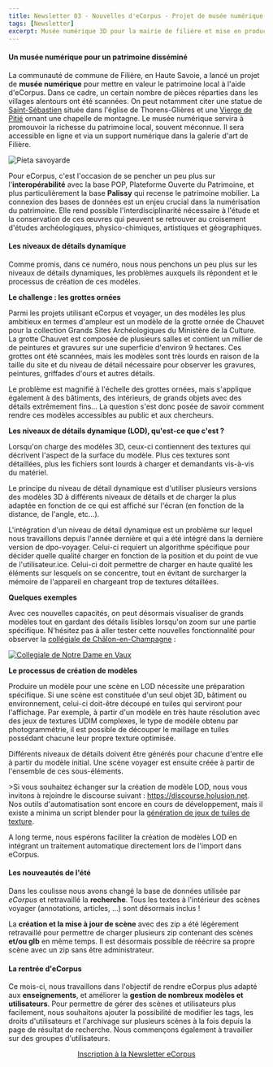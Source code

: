 ```yaml
---
title: Newsletter 03 - Nouvelles d'eCorpus - Projet de musée numérique & LOD
tags: [Newsletter]
excerpt: Musée numérique 3D pour la mairie de filière et mise en production des fonctionnalités de niveaux de détails (LOD)
---
```



<section class="section">

<h4>Un musée numérique pour un patrimoine disséminé</h4>

<p>
    La communauté de commune de Filière, en Haute Savoie, a lancé un projet de <b>musée numérique</b> pour mettre en valeur le patrimoine local à l'aide d'eCorpus. Dans ce cadre, un certain nombre de pièces réparties dans les villages alentours ont été scannées. On peut notamment citer une statue de <a href="https://pop.culture.gouv.fr/notice/palissy/PM74001874">Saint-Sébastien</a> située dans l'église de Thorens-Glières et une <a href="https://pop.culture.gouv.fr/notice/palissy/PM74000586">Vierge de Pitié</a> ornant une chapelle de montagne. Le musée numérique servira à promouvoir la richesse du patrimoine local, souvent méconnue. Il sera accessible en ligne et via un support numérique dans la galerie d'art de Filière.
</p>

<img style="object-position: 70% 0;" src="/assets/img/post/vierge_piete.jpg" class="fluid"
    alt="Pieta savoyarde">

<p>
Pour eCorpus, c'est l'occasion de se pencher un peu plus sur l'<b>interopérabilité</b> avec la base POP, Plateforme Ouverte du Patrimoine, et plus particulièrement la base <b>Palissy</b> qui recense le patrimoine mobilier. La connexion des bases de données est un enjeu crucial dans la numérisation du patrimoine. Elle rend possible l'interdisciplinarité nécessaire à l'étude et la conservation de ces œuvres qui peuvent se retrouver au croisement d'études archéologiques, physico-chimiques, artistiques et géographiques.
</p>

<h4>Les niveaux de détails dynamique</h4>

<p>
Comme promis, dans ce numéro, nous nous penchons un peu plus sur les niveaux de détails dynamiques, les problèmes auxquels ils répondent et le processus de création de ces modèles.
</p>

<b>Le challenge : les grottes ornées</b>

<p>
Parmi les projets utilisant eCorpus et voyager, un des modèles les plus ambitieux en termes d'ampleur est un modèle de la grotte ornée de Chauvet pour la collection Grands Sites Archéologiques du Ministère de la Culture. La grotte Chauvet est composée de plusieurs salles et contient un millier de de peintures et gravures sur une superficie d'environ 9 hectares. Ces grottes ont été scannées, mais les modèles sont très lourds en raison de la taille du site et du niveau de détail nécessaire pour observer les gravures, peintures, griffades d'ours et autres détails.
</p>
<p>
Le problème est magnifié à l'échelle des grottes ornées, mais s'applique également à des bâtiments, des intérieurs, de grands objets avec des détails extrêmement fins… La question s'est donc posée de savoir comment rendre ces modèles accessibles au public et aux chercheurs.
</p>
<b>Les niveaux de détails dynamique (LOD), qu'est-ce que c'est ?</b>

<p>Lorsqu'on charge des modèles 3D, ceux-ci contiennent des textures qui décrivent l'aspect de la surface du modèle. Plus ces textures sont détaillées, plus les fichiers sont lourds à charger et demandants vis-à-vis du matériel.</p>
<p>Le principe du niveau de détail dynamique est d'utiliser plusieurs versions des modèles 3D à différents niveaux de détails et de charger la plus adaptée en fonction de ce qui est affiché sur l'écran (en fonction de la distance, de l'angle, etc…).</p>
<p>L'intégration d'un niveau de détail dynamique est un problème sur lequel nous travaillons depuis l'année dernière et qui a été intégré dans la dernière version de dpo-voyager. Celui-ci requiert un algorithme spécifique pour décider quelle qualité charger en fonction de la position et du point de vue de l'utilisateur.ice. Celui-ci doit permettre de charger en haute qualité les éléments sur lesquels on se concentre, tout en évitant de surcharger la mémoire de l'appareil en chargeant trop de textures détaillées.</p>

<b>Quelques exemples</b>
<p>Avec ces nouvelles capacités, on peut désormais visualiser de grands modèles tout en gardant des détails lisibles lorsqu'on zoom sur une partie spécifique. N'hésitez pas à aller tester cette nouvelles fonctionnalité pour observer la <a href="https://ecorpus.fr-scv.fr/ui/scenes/Coll%C3%A9giale%20de%20Notre-Dame%20en%20Vaux/view">collégiale de Châlon-en-Champagne</a> :</p>
<a href="https://ecorpus.fr-scv.fr/ui/scenes/Coll%C3%A9giale%20de%20Notre-Dame%20en%20Vaux/view">
<img style="object-position: 70% 0;" src="/assets/img/post/collegiale_NDEV.jpg" class="fluid"
    alt="Collegiale de Notre Dame en Vaux"></a>

<b>Le processus de création de modèles</b>

<p>Produire un modèle pour une scène en LOD nécessite une préparation spécifique. Si une scène est constituée d'un seul objet 3D, bâtiment ou environnement, celui-ci doit-être découpé en tuiles qui serviront pour l'affichage. Par exemple, à partir d'un modèle en très haute résolution avec des jeux de textures UDIM complexes, le type de modèle obtenu par photogrammétrie, il est possible de découper le maillage en tuiles possédant chacune leur propre texture optimisée.</p>

<p>Différents niveaux de détails doivent être générés pour chacune d'entre elle à partir du modèle initial. Une scène voyager est ensuite créée à partir de l'ensemble de ces sous-éléments.</p>

<p>>Si vous souhaitez échanger sur la création de modèle LOD, nous vous invitons à rejoindre le discourse suivant : <a href="https://discourse.holusion.net">https://discourse.holusion.net</a>. Nos outils d'automatisation sont encore en cours de développement, mais il existe a minima un script blender pour la <a href="https://discourse.holusion.net/t/generation-dun-jeu-de-tuiles-pour-le-lod/57">génération de jeux de tuiles de texture</a>.</p>

<P>A long terme, nous espérons faciliter la création de modèles LOD en intégrant un traitement automatique directement lors de l'import dans eCorpus.</p>

<h4>Les nouveautés de l'été</h4>

<p>
Dans les coulisse nous avons changé la base de données utilisée par <i>eCorpus</i> et retravaillé la <b>recherche</b>. Tous les textes à l'intérieur des scènes voyager (annotations, articles, …) sont désormais inclus !
</p>
<p>La <b>création et la mise à jour de scène</b> avec des zip a été légèrement retravaillé pour permettre de charger plusieurs zip contenant des scènes <b>et/ou glb</b> en même temps. Il est désormais possible de réécrire sa propre scène avec un zip sans être administrateur.
</p>

<h4>La rentrée d'eCorpus</h4>
<p>
Ce mois-ci, nous travaillons dans l'objectif de rendre eCorpus plus adapté aux <b>enseignements</b>, et améliorer la <b>gestion de nombreux modèles et utilisateurs</b>. Pour permettre de gérer des scènes et utilisateurs plus facilement, nous souhaitons ajouter la possibilité de modifier les tags, les droits d'utilisateurs et l'archivage sur plusieurs scènes à la fois depuis la page de résultat de recherche. Nous commençons également à travailler sur des groupes d'utilisateurs.
</p>
</section>

<section style="text-align:center">
    <a href="https://framagroupes.org/sympa/info/ethesaurus_social_club" class="button">Inscription à la Newsletter eCorpus</a>
</section>
